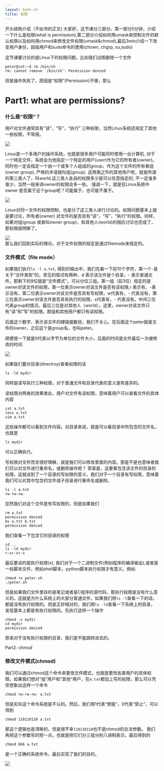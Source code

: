 ```yaml
---
layout: book-zh
title: 权限
---
```

开头结构介绍（不如书的正文)
大家好，这节课分三部分，第一部分5分钟，介绍一下什么是权限(what is
permission),第二部分介绍如何用umask来控制文件的默认权限以及如何用chmod来修改文件权限(umask&chmod),最后3min介绍一下改变用户身份，超级用户和sudo命令的使用(chown, chgrp, su,sudo)

这节课要讨论的是Linux下的权限问题。比如我们试图删除一个文件

    peter@cat:~$ rm /bin/sh
    rm: cannot remove `/bin/sh': Permission denied

但是操作失败了，原因是“权限”(Permission)不够，那么

# Part1: what are permissions?
### 什么是“权限”？
用户对文件通常具有“读”，“写”，“执行”
三种权限，当然Linux系统还规定了其他一些权限，不常用。

<div class="slide">
  <img src="/LGCB-assets/bash/perm_1.png" />
</div>

Linux是一个多用户的操作系统，也就是很多用户可能同时使用一台计算机.
对于一个特定文件，系统会为他指定一个特定的用户(user)作为它的所有者(owner)。  同时也一定会指定一个由一个或多个人组成的group，作为这个文件的所有者组(owner group), 严格的术语就叫组(group). 这两类之外的其他用户呢，就是所谓的第三类人了，叫world.这三类人各自的权限多少是可以任意指定的, 不一定谁多谁少，当然一般来讲owner的权限会多一些。
强调一下，就是在Linux系统中owner
是否属于这个group呢？可能属于，也可能不属于。

<div class="slide">
  <img src="/LGCB-assets/bash/perm_2.png" />
</div>

Linux对同一文件的权限控制，也是分了这三类人进行讨论的。权限问题基本上就是要讨论，所有者(owner) 对文件的是否具有“读”，“写”，“执行”的权限。同样，如果对组(group 或者叫owner group)，和其他人(world)的相应讨论也完成了，那权限就明晰了。


<div class="slide">
  <img src="/LGCB-assets/bash/perm_3.png" />
</div>
那么我们回到实际的理论。对于文件权限的规定是通过filemode来规定的。

### 文件模式（file mode）

如果我们执行`ls -l a.txt`,
得到的输出中，我们先看一下前10个字符，第一个`-`是关于“文件类型”的，常见的情况有两种，d 表示该文件是个目录，- 表示普通文件。那剩下的9位就是“文件模式”。可以分位三组。第一组（前3位）规定的是owner对该文件的权限，第一位表示owner对该文件是否有读权限,r 表示有，-表示没有，第二位表示owner对该文件是否具有写权限，w代表有，- 代表没有，第三位表示owner对该文件是否具有执行的权限，x代表有，- 代表没有。中间三位代表group的情况，最后三位是对其他人（world）。这里，owner对该文件只有“读"和“写”的权限。那组和其他用户都只有读权限。

后面这个数字，表示该文件的硬链接数目，我们不关心。在后面这个peter就是文件的owner，之后这个是group名，也叫peter。

顺便提一下就是0代表以字节为单位的文件大小，后面的时间是文件最后一次被修改的时间.
<div class="slide">
  <img src="/LGCB-assets/bash/perm_4.png" />
</div>

如果我们要对目录(directroy)查看权限的话

    ls -ld mydir

同样是读写执行三种权限，对于普通文件和目录代表的意义是有差异的。

读权限对两者的效果类此，用户对文件有读权限，意味着用户可以查看文件的具体内容

    cat a.txt
    less a.txt
    vim a.txt

这些操作都可以看到文件内容。对目录来说，就是可以看目录中所包含的文件名，也就是

    ls mydir

可以正确执行。

写权限对文件而言很好理解，就是我们可以修改里面的内容。那是不是也意味者我们可以对文件进行重命名，或删除操作呢？
答案是，这要看包含该文件的目录的权限。这就谈到了一个目录的写权限的意义，我们对于一个目录有写权限，意味着我们可以对其中包含的文件或子目录进行重命名或删除。

    ls -l a.txt
    rw-rw-rw-

显然我们对这个文件是有写权限的，但是如果我们

    rm a.txt
    permission denied
    mv a.txt b.txt
    permission denied

我们查看一下包含它的目录的权限
    
    cd ..
    ls -ld mydir
    r-xr-xr-x

最后要谈的是执行权限(x),
我们对于一个二进制文件(例如程序的编译输出),或者是一些脚本文件，例如shell脚本，python脚本执行权限才有意义。例如

    chmod +x peter.sh
    ./peter.sh

但是如果我们文件里存的是笔记或者是C程序的源代码，那执行权限是没有什么意义的。这就是为什么系统上的大部分普通文件，如果我们用`ls
-l`查看一下的话，都是没有执行权限的。但是正好相对的，我们用`ls
-ld`查看一下系统上的目录，发现基本上都是有执行权限的。先执行这样一个操作

    chmod -x mydir
    cd mydir
    permission denied 

原来对于没有执行权限的目录，我们是不能跳转进去的。


Part2: chmod
### 修改文件模式(chmod)

我们可以通过chmod这个命令来更改文件模式，也就是更改各类用户的具体权限。如果我们想对“组”用户和“其他”用户，在`a.txt`都加上写的权限，那么可以凭空想象出这样一个命令

    chmod rw-rw-rw- a.txt

但是实际这个命令系统是不认的。然后，我们用1代表“使能”，0代表“禁止”，可以得到

    chmod 110110110 a.txt

那这个逻辑也是清晰的，但是很不幸`110110110`也不是chmod的合法参数。
我们再把这个参数写的短一点，也就是把它们分三组分别八进制表示。最后得到的

    chmod 666 a.txt 

是一个正确的系统命令，最后实现了我们的目的。

<div class="slide">
  <img src="/LGCB-assets/bash/perm_5.png" />
</div>


